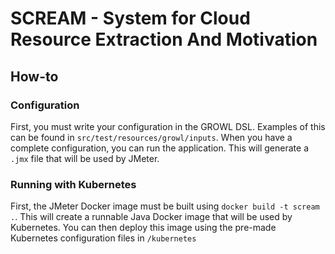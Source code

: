 # SCREAM - System for Cloud Resource Extraction And Motivation

## How-to
### Configuration
First, you must write your configuration in the GROWL DSL. Examples of this can be found in
`src/test/resources/growl/inputs`. When you have a complete configuration, you can run the application. This will
generate a `.jmx` file that will be used by JMeter.

### Running with Kubernetes
First, the JMeter Docker image must be built using `docker build -t scream .`. This will create a runnable Java Docker
image that will be used by Kubernetes. You can then deploy this image using the pre-made Kubernetes configuration files
in `/kubernetes`
